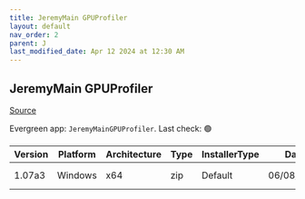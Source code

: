 ```yaml
---
title: JeremyMain GPUProfiler
layout: default
nav_order: 2
parent: J
last_modified_date: Apr 12 2024 at 12:30 AM
---
```


## JeremyMain GPUProfiler

[Source](https://github.com/JeremyMain/GPUProfiler)

Evergreen app: `JeremyMainGPUProfiler`. Last check: 🟢

| Version | Platform | Architecture | Type | InstallerType | Date       | Size    | URI                                                                                                                                                                                                |
| ------- | -------- | ------------ | ---- | ------------- | ---------- | ------- | -------------------------------------------------------------------------------------------------------------------------------------------------------------------------------------------------- |
| 1.07a3  | Windows  | x64          | zip  | Default       | 06/08/2021 | 1091066 | [https://github.com/JeremyMain/GPUProfiler/releases/download/v1.07a3/GPUProfiler_v1.07a3_x64.zip](https://github.com/JeremyMain/GPUProfiler/releases/download/v1.07a3/GPUProfiler_v1.07a3_x64.zip) |
